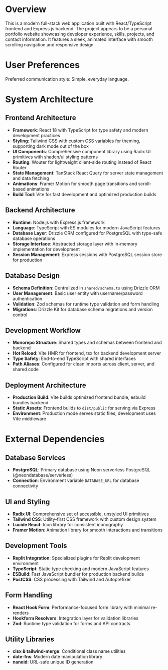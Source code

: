 # Overview

This is a modern full-stack web application built with React/TypeScript frontend and Express.js backend. The project appears to be a personal portfolio website showcasing developer experience, skills, projects, and contact information. It features a sleek, animated interface with smooth scrolling navigation and responsive design.

# User Preferences

Preferred communication style: Simple, everyday language.

# System Architecture

## Frontend Architecture
- **Framework**: React 18 with TypeScript for type safety and modern development practices
- **Styling**: Tailwind CSS with custom CSS variables for theming, supporting dark mode out of the box
- **UI Components**: Comprehensive component library using Radix UI primitives with shadcn/ui styling patterns
- **Routing**: Wouter for lightweight client-side routing instead of React Router
- **State Management**: TanStack React Query for server state management and data fetching
- **Animations**: Framer Motion for smooth page transitions and scroll-based animations
- **Build Tool**: Vite for fast development and optimized production builds

## Backend Architecture
- **Runtime**: Node.js with Express.js framework
- **Language**: TypeScript with ES modules for modern JavaScript features
- **Database Layer**: Drizzle ORM configured for PostgreSQL with type-safe database operations
- **Storage Interface**: Abstracted storage layer with in-memory implementation for development
- **Session Management**: Express sessions with PostgreSQL session store for production

## Database Design
- **Schema Definition**: Centralized in `shared/schema.ts` using Drizzle ORM
- **User Management**: Basic user entity with username/password authentication
- **Validation**: Zod schemas for runtime type validation and form handling
- **Migrations**: Drizzle Kit for database schema migrations and version control

## Development Workflow
- **Monorepo Structure**: Shared types and schemas between frontend and backend
- **Hot Reload**: Vite HMR for frontend, tsx for backend development server
- **Type Safety**: End-to-end TypeScript with shared interfaces
- **Path Aliases**: Configured for clean imports across client, server, and shared code

## Deployment Architecture
- **Production Build**: Vite builds optimized frontend bundle, esbuild bundles backend
- **Static Assets**: Frontend builds to `dist/public` for serving via Express
- **Environment**: Production mode serves static files, development uses Vite middleware

# External Dependencies

## Database Services
- **PostgreSQL**: Primary database using Neon serverless PostgreSQL (@neondatabase/serverless)
- **Connection**: Environment variable `DATABASE_URL` for database connectivity

## UI and Styling
- **Radix UI**: Comprehensive set of accessible, unstyled UI primitives
- **Tailwind CSS**: Utility-first CSS framework with custom design system
- **Lucide React**: Icon library for consistent iconography
- **Framer Motion**: Animation library for smooth interactions and transitions

## Development Tools
- **Replit Integration**: Specialized plugins for Replit development environment
- **TypeScript**: Static type checking and modern JavaScript features
- **ESBuild**: Fast JavaScript bundler for production backend builds
- **PostCSS**: CSS processing with Tailwind and Autoprefixer

## Form Handling
- **React Hook Form**: Performance-focused form library with minimal re-renders
- **Hookform Resolvers**: Integration layer for validation libraries
- **Zod**: Runtime type validation for forms and API contracts

## Utility Libraries
- **clsx & tailwind-merge**: Conditional class name utilities
- **date-fns**: Modern date manipulation library
- **nanoid**: URL-safe unique ID generation